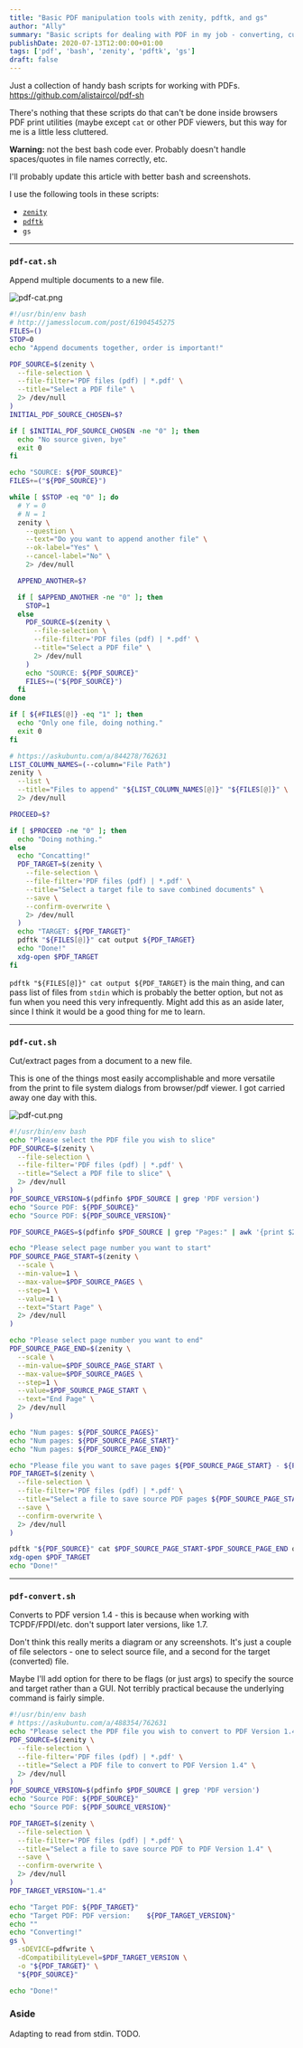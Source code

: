 ```yaml
---
title: "Basic PDF manipulation tools with zenity, pdftk, and gs"
author: "Ally"
summary: "Basic scripts for dealing with PDF in my job - converting, cutting and catting - throwing some `zenity` around `gs` and `pdftk`."
publishDate: 2020-07-13T12:00:00+01:00
tags: ['pdf', 'bash', 'zenity', 'pdftk', 'gs']
draft: false
---
```


Just a collection of handy bash scripts for working with PDFs. https://github.com/alistaircol/pdf-sh

There's nothing that these scripts do that can't be done inside browsers PDF print utilities (maybe except `cat` or other PDF viewers, but this way for me is a little less cluttered.

**Warning:** not the best bash code ever. Probably doesn't handle spaces/quotes in file names correctly, etc.

I'll probably update this article with better bash and screenshots.

I use the following tools in these scripts:

* [`zenity`](https://linuxconfig.org/how-to-use-graphical-widgets-in-bash-scripts-with-zenity)
* [`pdftk`](https://linuxhint.com/install_pdftk_ubuntu/)
* `gs`

---

### `pdf-cat.sh`

Append multiple documents to a new file.

![pdf-cat.png](/img/articles/pdf-sh/pdf-cat.png)

```bash
#!/usr/bin/env bash
# http://jamesslocum.com/post/61904545275
FILES=()
STOP=0
echo "Append documents together, order is important!"

PDF_SOURCE=$(zenity \
  --file-selection \
  --file-filter='PDF files (pdf) | *.pdf' \
  --title="Select a PDF file" \
  2> /dev/null
)
INITIAL_PDF_SOURCE_CHOSEN=$?

if [ $INITIAL_PDF_SOURCE_CHOSEN -ne "0" ]; then
  echo "No source given, bye"
  exit 0
fi

echo "SOURCE: ${PDF_SOURCE}"
FILES+=("${PDF_SOURCE}")

while [ $STOP -eq "0" ]; do
  # Y = 0
  # N = 1
  zenity \
    --question \
    --text="Do you want to append another file" \
    --ok-label="Yes" \
    --cancel-label="No" \
    2> /dev/null

  APPEND_ANOTHER=$?

  if [ $APPEND_ANOTHER -ne "0" ]; then
    STOP=1
  else
    PDF_SOURCE=$(zenity \
      --file-selection \
      --file-filter='PDF files (pdf) | *.pdf' \
      --title="Select a PDF file" \
      2> /dev/null
    )
    echo "SOURCE: ${PDF_SOURCE}"
    FILES+=("${PDF_SOURCE}")
  fi
done

if [ ${#FILES[@]} -eq "1" ]; then
  echo "Only one file, doing nothing."
  exit 0
fi

# https://askubuntu.com/a/844278/762631
LIST_COLUMN_NAMES=(--column="File Path")
zenity \
  --list \
  --title="Files to append" "${LIST_COLUMN_NAMES[@]}" "${FILES[@]}" \
  2> /dev/null

PROCEED=$?

if [ $PROCEED -ne "0" ]; then
  echo "Doing nothing."
else
  echo "Concatting!"
  PDF_TARGET=$(zenity \
    --file-selection \
    --file-filter='PDF files (pdf) | *.pdf' \
    --title="Select a target file to save combined documents" \
    --save \
    --confirm-overwrite \
    2> /dev/null
  )
  echo "TARGET: ${PDF_TARGET}"
  pdftk "${FILES[@]}" cat output ${PDF_TARGET}
  echo "Done!"
  xdg-open $PDF_TARGET
fi
```

`pdftk "${FILES[@]}" cat output ${PDF_TARGET}` is the main thing, and can pass list of files from `stdin` which is probably the better option, but not as fun when you need this very infrequently. Might add this as an aside later, since I think it would be a good thing for me to learn.

---

### `pdf-cut.sh`

Cut/extract pages from a document to a new file.

This is one of the things most easily accomplishable and more versatile from the print to file system dialogs from browser/pdf viewer. I got carried away one day with this.

![pdf-cut.png](/img/articles/pdf-sh/pdf-cut.png)

```bash
#!/usr/bin/env bash
echo "Please select the PDF file you wish to slice"
PDF_SOURCE=$(zenity \
  --file-selection \
  --file-filter='PDF files (pdf) | *.pdf' \
  --title="Select a PDF file to slice" \
  2> /dev/null
)
PDF_SOURCE_VERSION=$(pdfinfo $PDF_SOURCE | grep 'PDF version')
echo "Source PDF: ${PDF_SOURCE}"
echo "Source PDF: ${PDF_SOURCE_VERSION}"

PDF_SOURCE_PAGES=$(pdfinfo $PDF_SOURCE | grep "Pages:" | awk '{print $2}')

echo "Please select page number you want to start"
PDF_SOURCE_PAGE_START=$(zenity \
  --scale \
  --min-value=1 \
  --max-value=$PDF_SOURCE_PAGES \
  --step=1 \
  --value=1 \
  --text="Start Page" \
  2> /dev/null
)

echo "Please select page number you want to end"
PDF_SOURCE_PAGE_END=$(zenity \
  --scale \
  --min-value=$PDF_SOURCE_PAGE_START \
  --max-value=$PDF_SOURCE_PAGES \
  --step=1 \
  --value=$PDF_SOURCE_PAGE_START \
  --text="End Page" \
  2> /dev/null
)

echo "Num pages: ${PDF_SOURCE_PAGES}"
echo "Num pages: ${PDF_SOURCE_PAGE_START}"
echo "Num pages: ${PDF_SOURCE_PAGE_END}"

echo "Please file you want to save pages ${PDF_SOURCE_PAGE_START} - ${PDF_SOURCE_PAGE_END}"
PDF_TARGET=$(zenity \
  --file-selection \
  --file-filter='PDF files (pdf) | *.pdf' \
  --title="Select a file to save source PDF pages ${PDF_SOURCE_PAGE_START} - ${PDF_SOURCE_PAGE_END}" \
  --save \
  --confirm-overwrite \
  2> /dev/null
)

pdftk "${PDF_SOURCE}" cat $PDF_SOURCE_PAGE_START-$PDF_SOURCE_PAGE_END output $PDF_TARGET 
xdg-open $PDF_TARGET
echo "Done!"
```

---

### `pdf-convert.sh`

Converts to PDF version 1.4 - this is because when working with TCPDF/FPDI/etc. don't support later versions, like 1.7.

Don't think this really merits a diagram or any screenshots. It's just a couple of file selectors - one to select source file, and a second for the target (converted) file.

Maybe I'll add option for there to be flags (or just args) to specify the source and target rather than a GUI. Not terribly practical because the underlying command is fairly simple. 

```bash
#!/usr/bin/env bash
# https://askubuntu.com/a/488354/762631
echo "Please select the PDF file you wish to convert to PDF Version 1.4"
PDF_SOURCE=$(zenity \
  --file-selection \
  --file-filter='PDF files (pdf) | *.pdf' \
  --title="Select a PDF file to convert to PDF Version 1.4" \
  2> /dev/null
)
PDF_SOURCE_VERSION=$(pdfinfo $PDF_SOURCE | grep 'PDF version')
echo "Source PDF: ${PDF_SOURCE}"
echo "Source PDF: ${PDF_SOURCE_VERSION}"

PDF_TARGET=$(zenity \
  --file-selection \
  --file-filter='PDF files (pdf) | *.pdf' \
  --title="Select a file to save source PDF to PDF Version 1.4" \
  --save \
  --confirm-overwrite \
  2> /dev/null
)
PDF_TARGET_VERSION="1.4"

echo "Target PDF: ${PDF_TARGET}"
echo "Target PDF: PDF version:    ${PDF_TARGET_VERSION}"
echo ""
echo "Converting!"
gs \
  -sDEVICE=pdfwrite \
  -dCompatibilityLevel=$PDF_TARGET_VERSION \
  -o "${PDF_TARGET}" \
  "${PDF_SOURCE}"

echo "Done!"
```

### Aside

Adapting to read from stdin. TODO.
